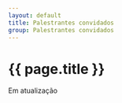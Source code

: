 ```yaml
---
layout: default
title: Palestrantes convidados
group: Palestrantes convidados
---
```


# {{ page.title }}

Em atualização